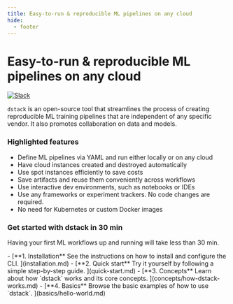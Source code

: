 ```yaml
---
title: Easy-to-run & reproducible ML pipelines on any cloud
hide:
  - footer
---
```


# Easy-to-run & reproducible ML pipelines on any cloud

[![Slack](https://img.shields.io/badge/slack-join%20community-blueviolet?logo=slack&style=for-the-badge)](https://join.slack.com/t/dstackai/shared_invite/zt-xdnsytie-D4qU9BvJP8vkbkHXdi6clQ) 

`dstack` is an open-source tool that streamlines the process of creating reproducible ML training pipelines that are
independent of any specific vendor. It also promotes collaboration on data and models.

### Highlighted features

* Define ML pipelines via YAML and run either locally or on any cloud
* Have cloud instances created and destroyed automatically
* Use spot instances efficiently to save costs
* Save artifacts and reuse them conveniently across workflows
* Use interactive dev environments, such as notebooks or IDEs
* Use any frameworks or experiment trackers. No code changes are required.
* No need for Kubernetes or custom Docker images

### Get started with dstack in 30 min

Having your first ML workflows up and running will take less than 30 min.

<div class="grid cards" markdown>
- [**1. Installation**
   See the instructions on how to install and configure the CLI.
  ](installation.md)
- [**2. Quick start**
   Try it yourself by following a simple step-by-step guide.
  ](quick-start.md)
- [**3. Concepts**
   Learn about how `dstack` works and its core concepts.
  ](concepts/how-dstack-works.md)
- [**4. Basics**
   Browse the basic examples of how to use `dstack`.
  ](basics/hello-world.md)
</div>